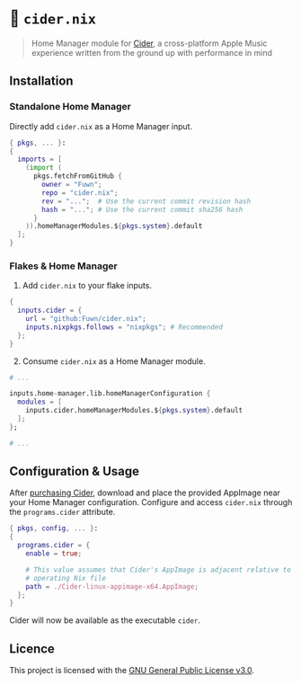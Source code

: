 # 🍎 `cider.nix`

> Home Manager module for [Cider](https://cider.sh/), a cross-platform Apple Music
experience written from the ground up with performance in mind

## Installation

### Standalone Home Manager

Directly add `cider.nix` as a Home Manager input.

```nix
{ pkgs, ... }:
{
  imports = [
    (import (
      pkgs.fetchFromGitHub {
        owner = "Fuwn";
        repo = "cider.nix";
        rev = "...";  # Use the current commit revision hash
        hash = "..."; # Use the current commit sha256 hash
      }
    )).homeManagerModules.${pkgs.system}.default
  ];
}
```

### Flakes & Home Manager

1. Add `cider.nix` to your flake inputs.

  ```nix
  {
    inputs.cider = {
      url = "github:Fuwn/cider.nix";
      inputs.nixpkgs.follows = "nixpkgs"; # Recommended
    };
  }
  ```

2. Consume `cider.nix` as a Home Manager module.

  ```nix
  # ...

  inputs.home-manager.lib.homeManagerConfiguration {
    modules = [
      inputs.cider.homeManagerModules.${pkgs.system}.default
    ];
  };

  # ...
  ```

## Configuration & Usage

After [purchasing Cider](https://cider.sh/downloads/client), download and place
the provided AppImage near your Home Manager configuration. Configure and access
`cider.nix` through the `programs.cider` attribute.

```nix
{ pkgs, config, ... }:
{
  programs.cider = {
    enable = true;

    # This value assumes that Cider's AppImage is adjacent relative to the 
    # operating Nix file
    path = ./Cider-linux-appimage-x64.AppImage;
  };
}
```

Cider will now be available as the executable `cider`.

## Licence

This project is licensed with the [GNU General Public License v3.0](./LICENSE.txt).
